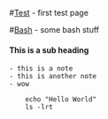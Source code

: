 #[Test](Test.md) - first test page 

#[Bash](Bash.md) - some bash stuff

#### This is a sub heading
    - this is a note
    - this is another note
    - wow
    
    
```shell
    echo "Hello World"
    ls -lrt
```
    
